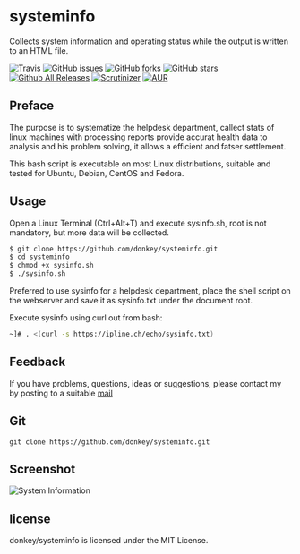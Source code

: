 # systeminfo

Collects system information and operating status while the output is written to an HTML file.

[![Travis](https://img.shields.io/travis/rust-lang/rust.svg)](https://github.com/donkey/systeminfo)
[![GitHub issues](https://img.shields.io/github/issues/donkey/systeminfo.svg)](https://github.com/donkey/systeminfo/issues)
[![GitHub forks](https://img.shields.io/github/forks/donkey/systeminfo.svg)](https://github.com/donkey/systeminfo/network)
[![GitHub stars](https://img.shields.io/github/stars/donkey/systeminfo.svg)](https://github.com/donkey/systeminfo/stargazers)
[![Github All Releases](https://img.shields.io/github/downloads/atom/atom/total.svg)](https://github.com/donkey/systeminfo)
[![Scrutinizer](https://img.shields.io/scrutinizer/g/filp/whoops.svg)](https://github.com/donkey/systeminfo)
[![AUR](https://img.shields.io/aur/license/yaourt.svg)](https://github.com/donkey/systeminfo)

## Preface

The purpose is to systematize the helpdesk department, callect stats of linux machines with processing reports provide accurat health data to analysis and his problem solving, it allows a efficient and fatser settlement.

This bash script is executable on most Linux distributions, suitable and tested for Ubuntu, Debian, CentOS and Fedora.

## Usage

Open a Linux Terminal (Ctrl+Alt+T) and execute sysinfo.sh, root is not mandatory, but more data will be collected.

```sh
$ git clone https://github.com/donkey/systeminfo.git
$ cd systeminfo
$ chmod +x sysinfo.sh
$ ./sysinfo.sh
```

Preferred to use sysinfo for a helpdesk department, place the shell script on the webserver and save it as sysinfo.txt under the document root.

Execute sysinfo using curl out from bash:

```sh
~]# . <(curl -s https://ipline.ch/echo/sysinfo.txt)
```

## Feedback

If you have problems, questions, ideas or suggestions, please contact my by posting to a suitable [mail](http://think.unblog.ch/kontakt)

## Git
```
git clone https://github.com/donkey/systeminfo.git
```

## Screenshot
![System Information](https://github.com/donkey/systeminfo/sysinfo.png)

## license

donkey/systeminfo is licensed under the MIT License.
